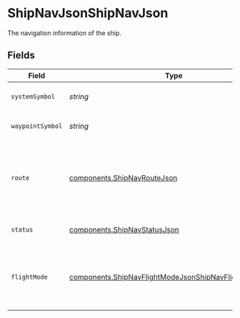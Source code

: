 # ShipNavJsonShipNavJson

The navigation information of the ship.


## Fields

| Field                                                                                                                          | Type                                                                                                                           | Required                                                                                                                       | Description                                                                                                                    |
| ------------------------------------------------------------------------------------------------------------------------------ | ------------------------------------------------------------------------------------------------------------------------------ | ------------------------------------------------------------------------------------------------------------------------------ | ------------------------------------------------------------------------------------------------------------------------------ |
| `systemSymbol`                                                                                                                 | *string*                                                                                                                       | :heavy_check_mark:                                                                                                             | The symbol of the system.                                                                                                      |
| `waypointSymbol`                                                                                                               | *string*                                                                                                                       | :heavy_check_mark:                                                                                                             | The symbol of the waypoint.                                                                                                    |
| `route`                                                                                                                        | [components.ShipNavRouteJson](../../models/components/shipnavroutejson.md)                                                     | :heavy_check_mark:                                                                                                             | The routing information for the ship's most recent transit or current location.                                                |
| `status`                                                                                                                       | [components.ShipNavStatusJson](../../models/components/shipnavstatusjson.md)                                                   | :heavy_check_mark:                                                                                                             | The current status of the ship                                                                                                 |
| `flightMode`                                                                                                                   | [components.ShipNavFlightModeJsonShipNavFlightModeJson](../../models/components/shipnavflightmodejsonshipnavflightmodejson.md) | :heavy_minus_sign:                                                                                                             | The ship's set speed when traveling between waypoints or systems.                                                              |